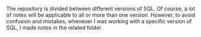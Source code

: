 The repository is divided between different versions of SQL. Of course, a lot of notes will be applicable to all or more than one version.
However, to avoid confusion and mistakes, whenever I was working with a specific version of SQL, I made notes in the related folder.
